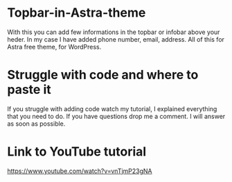 # Topbar-in-Astra-theme

With this you can add few informations in the topbar or infobar above your heder. In my case I have added phone number, email, address. All of this for Astra free theme, for WordPress.

# Struggle with code and where to paste it

If you struggle with adding code watch my tutorial, I explained everything that you need to do. If you have questions drop me a comment. I will answer as soon as possible.

# Link to YouTube tutorial

https://www.youtube.com/watch?v=vnTjmP23gNA
